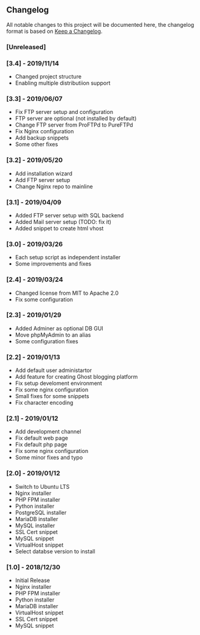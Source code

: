 ## Changelog

All notable changes to this project will be documented here, the changelog
format is based on [Keep a Changelog](https://keepachangelog.com/en/1.0.0/).

### [Unreleased]

### [3.4] - 2019/11/14
- Changed project structure
- Enabling multiple distributiion support

### [3.3] - 2019/06/07
- Fix FTP server setup and configuration
- FTP server are optional (not installed by default)
- Change FTP server from ProFTPd to PureFTPd
- Fix Nginx configuration
- Add backup snippets
- Some other fixes

### [3.2] - 2019/05/20
- Add installation wizard
- Add FTP server setup
- Change Nginx repo to mainline

### [3.1] - 2019/04/09
- Added FTP server setup with SQL backend
- Added Mail server setup (TODO: fix it)
- Added snippet to create html vhost

### [3.0] - 2019/03/26
- Each setup script as independent installer
- Some improvements and fixes

### [2.4] - 2019/03/24
- Changed license from MIT to Apache 2.0
- Fix some configuration

### [2.3] - 2019/01/29
- Added Adminer as optional DB GUI
- Move phpMyAdmin to an alias
- Some configuration fixes

### [2.2] - 2019/01/13
- Add default user administartor
- Add feature for creating Ghost blogging platform
- Fix setup develoment environment
- Fix some nginx configuration
- Small fixes for some snippets
- Fix character encoding

### [2.1] - 2019/01/12
- Add development channel
- Fix default web page
- Fix default php page
- Fix some nginx configuration
- Some minor fixes and typo

### [2.0] - 2019/01/12
- Switch to Ubuntu LTS
- Nginx installer
- PHP FPM installer
- Python installer
- PostgreSQL installer
- MariaDB installer
- MySQL installer
- SSL Cert snippet
- MySQL snippet
- VirtualHost snippet
- Select databse version to install

### [1.0] - 2018/12/30
- Initial Release
- Nginx installer
- PHP FPM installer
- Python installer
- MariaDB installer
- VirtualHost snippet
- SSL Cert snippet
- MySQL snippet
